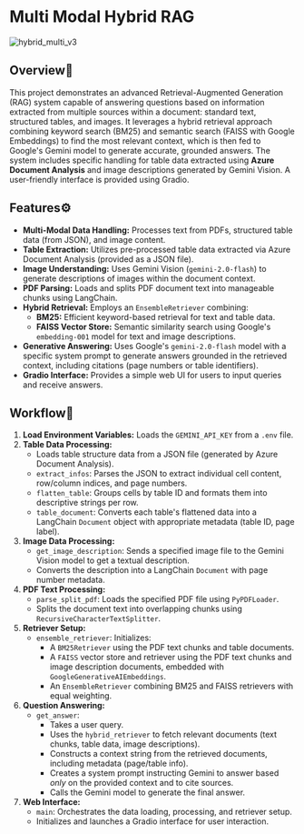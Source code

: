 # Multi Modal Hybrid RAG
![hybrid_multi_v3](https://github.com/user-attachments/assets/80c26821-085a-4554-bb70-53df62f7f516)

## Overview🔎

This project demonstrates an advanced Retrieval-Augmented Generation (RAG) system capable of answering questions based on information extracted from multiple sources within a document: standard text, structured tables, and images. It leverages a hybrid retrieval approach combining keyword search (BM25) and semantic search (FAISS with Google Embeddings) to find the most relevant context, which is then fed to Google's Gemini model to generate accurate, grounded answers. The system includes specific handling for table data extracted using **Azure Document Analysis** and image descriptions generated by Gemini Vision. A user-friendly interface is provided using Gradio.

## Features⚙️

*   **Multi-Modal Data Handling:** Processes text from PDFs, structured table data (from JSON), and image content.
*   **Table Extraction:** Utilizes pre-processed table data extracted via Azure Document Analysis (provided as a JSON file).
*   **Image Understanding:** Uses Gemini Vision (`gemini-2.0-flash`) to generate descriptions of images within the document context.
*   **PDF Parsing:** Loads and splits PDF document text into manageable chunks using LangChain.
*   **Hybrid Retrieval:** Employs an `EnsembleRetriever` combining:
    *   **BM25:** Efficient keyword-based retrieval for text and table data.
    *   **FAISS Vector Store:** Semantic similarity search using Google's `embedding-001` model for text and image descriptions.
*   **Generative Answering:** Uses Google's `gemini-2.0-flash` model with a specific system prompt to generate answers grounded in the retrieved context, including citations (page numbers or table identifiers).
*   **Gradio Interface:** Provides a simple web UI for users to input queries and receive answers.

## Workflow🔀

1.  **Load Environment Variables:** Loads the `GEMINI_API_KEY` from a `.env` file.
2.  **Table Data Processing:**
    *   Loads table structure data from a JSON file (generated by Azure Document Analysis).
    *   `extract_infos`: Parses the JSON to extract individual cell content, row/column indices, and page numbers.
    *   `flatten_table`: Groups cells by table ID and formats them into descriptive strings per row.
    *   `table_document`: Converts each table's flattened data into a LangChain `Document` object with appropriate metadata (table ID, page label).
3.  **Image Data Processing:**
    *   `get_image_description`: Sends a specified image file to the Gemini Vision model to get a textual description.
    *   Converts the description into a LangChain `Document` with page number metadata.
4.  **PDF Text Processing:**
    *   `parse_split_pdf`: Loads the specified PDF file using `PyPDFLoader`.
    *   Splits the document text into overlapping chunks using `RecursiveCharacterTextSplitter`.
5.  **Retriever Setup:**
    *   `ensemble_retriever`: Initializes:
        *   A `BM25Retriever` using the PDF text chunks and table documents.
        *   A `FAISS` vector store and retriever using the PDF text chunks and image description documents, embedded with `GoogleGenerativeAIEmbeddings`.
        *   An `EnsembleRetriever` combining BM25 and FAISS retrievers with equal weighting.
6.  **Question Answering:**
    *   `get_answer`:
        *   Takes a user query.
        *   Uses the `hybrid_retriever` to fetch relevant documents (text chunks, table data, image descriptions).
        *   Constructs a context string from the retrieved documents, including metadata (page/table info).
        *   Creates a system prompt instructing Gemini to answer based *only* on the provided context and to cite sources.
        *   Calls the Gemini model to generate the final answer.
7.  **Web Interface:**
    *   `main`: Orchestrates the data loading, processing, and retriever setup.
    *   Initializes and launches a Gradio interface for user interaction.
